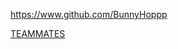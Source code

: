 
<!-- Give link to your github home page -->
<span id="github">https://www.github.com/BunnyHoppp</span>

<!-- [CS3281: Give your NUS-OSS project][CS3282: give your internal and external projects related to the module] -->
<span id="projects">[TEAMMATES](https://github.com/TEAMMATES/teammates)</span>
